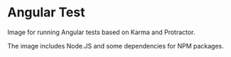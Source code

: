 # Angular Test

Image for running Angular tests based on Karma and Protractor.

The image includes Node.JS and some dependencies for NPM packages.
